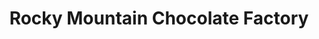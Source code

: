---
title: "Rocky Mountain Chocolate Factory"
url: /paso-robles/rocky-mountain-chocolate-factory/
shop: confectionery
---